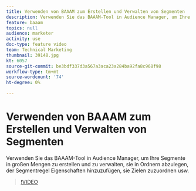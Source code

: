 ```yaml
---
title: Verwenden von BAAAM zum Erstellen und Verwalten von Segmenten
description: Verwenden Sie das BAAAM-Tool in Audience Manager, um Ihre Segmente in großen Mengen zu erstellen und zu verwalten, sie in Ordnern abzulegen, der Segmentregel Eigenschaften hinzuzufügen, sie Zielen zuzuordnen usw.
feature: baaam
topics: null
audience: marketer
activity: use
doc-type: feature video
team: Technical Marketing
thumbnail: 39148.jpg
kt: 6057
source-git-commit: be3bdf337d3a567a3aca23a284ba92fa8c968f98
workflow-type: tm+mt
source-wordcount: '74'
ht-degree: 0%

---
```



# Verwenden von BAAAM zum Erstellen und Verwalten von Segmenten

Verwenden Sie das BAAAM-Tool in Audience Manager, um Ihre Segmente in großen Mengen zu erstellen und zu verwalten, sie in Ordnern abzulegen, der Segmentregel Eigenschaften hinzuzufügen, sie Zielen zuzuordnen usw.

>[!VIDEO](https://video.tv.adobe.com/v/39148/?quality=12&learn=on)
